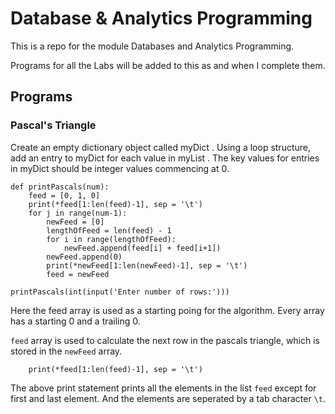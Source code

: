 # Database & Analytics Programming

This is a repo for the module Databases and Analytics Programming.


Programs for all the Labs will be added to this as and when I complete them.

## Programs


### Pascal's Triangle
Create an empty dictionary object called myDict . Using a loop structure, add an entry to myDict for each value in myList . The key values for entries in myDict should be integer values commencing at 0.


```
def printPascals(num):
    feed = [0, 1, 0]
    print(*feed[1:len(feed)-1], sep = '\t')
    for j in range(num-1):
        newFeed = [0]
        lengthOfFeed = len(feed) - 1
        for i in range(lengthOfFeed):
            newFeed.append(feed[i] + feed[i+1])
        newFeed.append(0)
        print(*newFeed[1:len(newFeed)-1], sep = '\t')
        feed = newFeed

printPascals(int(input('Enter number of rows:')))
```

Here the feed array is used as a starting poing for the algorithm.
Every array has a starting 0 and a trailing 0.

`feed` array is used to calculate the next row in the pascals triangle, which is stored in the `newFeed` array.

`    print(*feed[1:len(feed)-1], sep = '\t')`

The above print statement prints all the elements in the list `feed` except for first and last element. And the elements are seperated by a tab character `\t`.
